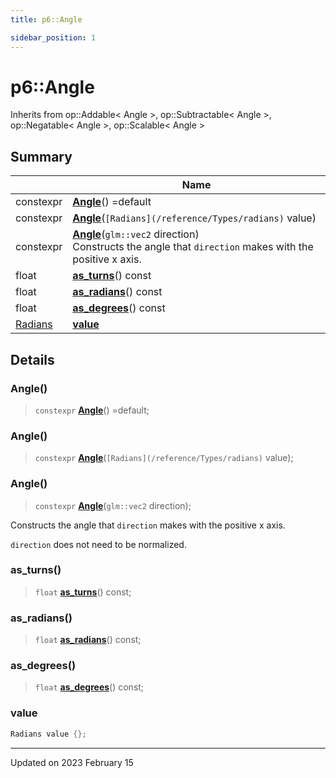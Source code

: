 ```yaml
---
title: p6::Angle

sidebar_position: 1
---
```


# p6::Angle





Inherits from op::Addable< Angle >, op::Subtractable< Angle >, op::Negatable< Angle >, op::Scalable< Angle >



## Summary

|                | Name           |
| -------------- | -------------- |
| constexpr | **[Angle](/reference/Types/angle#angle)**() =default |
| constexpr | **[Angle](/reference/Types/angle#angle)**(`[Radians](/reference/Types/radians)` value) |
| constexpr | **[Angle](/reference/Types/angle#angle)**(`glm::vec2` direction)<br/>Constructs the angle that `direction` makes with the positive x axis.  |
| float | **[as_turns](/reference/Types/angle#as_turns)**() const |
| float | **[as_radians](/reference/Types/angle#as_radians)**() const |
| float | **[as_degrees](/reference/Types/angle#as_degrees)**() const |
| [Radians](/reference/Types/radians) | **[value](/reference/Types/angle#value)**  |

## Details


### Angle()

> `constexpr` **[Angle](/reference/Types/angle#angle)**() =default;



### Angle()

> `constexpr` **[Angle](/reference/Types/angle#angle)**(`[Radians](/reference/Types/radians)` value);



### Angle()

> `constexpr` **[Angle](/reference/Types/angle#angle)**(`glm::vec2` direction);


Constructs the angle that `direction` makes with the positive x axis. 

`direction` does not need to be normalized. 


### as_turns()

> `float` **[as_turns](/reference/Types/angle#as_turns)**() const;



### as_radians()

> `float` **[as_radians](/reference/Types/angle#as_radians)**() const;



### as_degrees()

> `float` **[as_degrees](/reference/Types/angle#as_degrees)**() const;





### value

```cpp
Radians value {};
```


-------------------------------

Updated on 2023 February 15